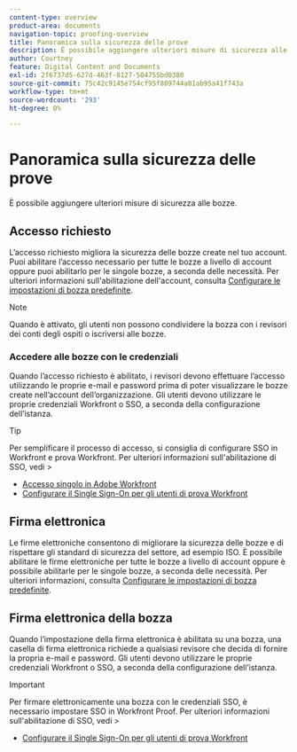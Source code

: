 ```yaml
---
content-type: overview
product-area: documents
navigation-topic: proofing-overview
title: Panoramica sulla sicurezza delle prove
description: È possibile aggiungere ulteriori misure di sicurezza alle bozze.
author: Courtney
feature: Digital Content and Documents
exl-id: 2f6737d5-627d-463f-8127-504755bd0380
source-git-commit: 75c42c9145e754cf95f809744a01ab95a41f743a
workflow-type: tm+mt
source-wordcount: '293'
ht-degree: 0%

---
```


# Panoramica sulla sicurezza delle prove

È possibile aggiungere ulteriori misure di sicurezza alle bozze.

## Accesso richiesto

L’accesso richiesto migliora la sicurezza delle bozze create nel tuo account. Puoi abilitare l’accesso necessario per tutte le bozze a livello di account oppure puoi abilitarlo per le singole bozze, a seconda delle necessità. Per ulteriori informazioni sull&#39;abilitazione dell&#39;account, consulta [Configurare le impostazioni di bozza predefinite](/help/quicksilver/administration-and-setup/manage-workfront/configure-proofing/configure-default-proof-settings.md).

>[!NOTE]
>
>Quando è attivato, gli utenti non possono condividere la bozza con i revisori dei conti degli ospiti o iscriversi alle bozze.

### Accedere alle bozze con le credenziali

Quando l’accesso richiesto è abilitato, i revisori devono effettuare l’accesso utilizzando le proprie e-mail e password prima di poter visualizzare le bozze create nell’account dell’organizzazione. Gli utenti devono utilizzare le proprie credenziali Workfront o SSO, a seconda della configurazione dell’istanza.

>[!TIP]
>
>Per semplificare il processo di accesso, si consiglia di configurare SSO in Workfront e prova Workfront. Per ulteriori informazioni sull&#39;abilitazione di SSO, vedi >
>* [Accesso singolo in Adobe Workfront](../../../administration-and-setup/add-users/single-sign-on/single-sign-on.md)
>* [Configurare il Single Sign-On per gli utenti di prova Workfront](../../../workfront-proof/wp-acct-admin/account-settings/configure-sso-for-wp-users.md)
>


## Firma elettronica

Le firme elettroniche consentono di migliorare la sicurezza delle bozze e di rispettare gli standard di sicurezza del settore, ad esempio ISO. È possibile abilitare le firme elettroniche per tutte le bozze a livello di account oppure è possibile abilitarle per le singole bozze, a seconda delle necessità. Per ulteriori informazioni, consulta [Configurare le impostazioni di bozza predefinite](/help/quicksilver/administration-and-setup/manage-workfront/configure-proofing/configure-default-proof-settings.md).

## Firma elettronica della bozza

Quando l’impostazione della firma elettronica è abilitata su una bozza, una casella di firma elettronica richiede a qualsiasi revisore che decida di fornire la propria e-mail e password. Gli utenti devono utilizzare le proprie credenziali Workfront o SSO, a seconda della configurazione dell’istanza.

>[!IMPORTANT]
>
>Per firmare elettronicamente una bozza con le credenziali SSO, è necessario impostare SSO in Workfront Proof. Per ulteriori informazioni sull&#39;abilitazione di SSO, vedi >
>* [Configurare il Single Sign-On per gli utenti di prova Workfront](../../../workfront-proof/wp-acct-admin/account-settings/configure-sso-for-wp-users.md)
>

